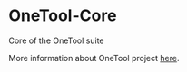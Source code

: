 OneTool-Core
============

Core of the OneTool suite

More information about OneTool project [here](https://github.com/OneTool/OneTool-Documentation/blob/master/README.md).
